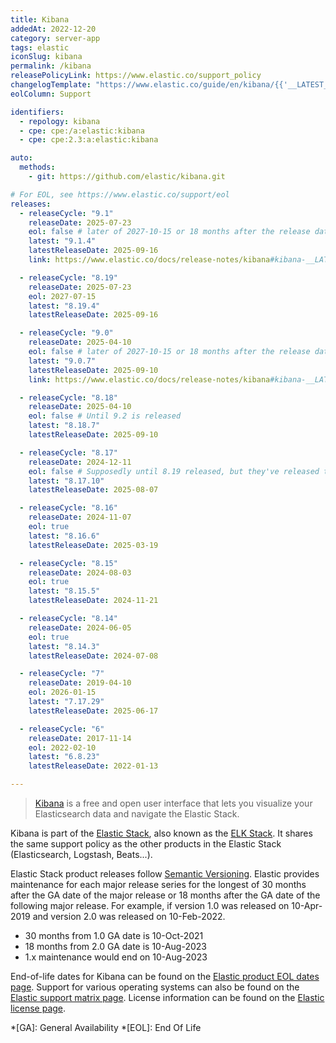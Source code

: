 ```yaml
---
title: Kibana
addedAt: 2022-12-20
category: server-app
tags: elastic
iconSlug: kibana
permalink: /kibana
releasePolicyLink: https://www.elastic.co/support_policy
changelogTemplate: "https://www.elastic.co/guide/en/kibana/{{'__LATEST__'|split:'.'|pop|join:'.'}}/release-notes-__LATEST__.html"
eolColumn: Support

identifiers:
  - repology: kibana
  - cpe: cpe:/a:elastic:kibana
  - cpe: cpe:2.3:a:elastic:kibana

auto:
  methods:
    - git: https://github.com/elastic/kibana.git

# For EOL, see https://www.elastic.co/support/eol
releases:
  - releaseCycle: "9.1"
    releaseDate: 2025-07-23
    eol: false # later of 2027-10-15 or 18 months after the release date of 10.0
    latest: "9.1.4"
    latestReleaseDate: 2025-09-16
    link: https://www.elastic.co/docs/release-notes/kibana#kibana-__LATEST__-release-notes

  - releaseCycle: "8.19"
    releaseDate: 2025-07-23
    eol: 2027-07-15
    latest: "8.19.4"
    latestReleaseDate: 2025-09-16

  - releaseCycle: "9.0"
    releaseDate: 2025-04-10
    eol: false # later of 2027-10-15 or 18 months after the release date of 10.0
    latest: "9.0.7"
    latestReleaseDate: 2025-09-10
    link: https://www.elastic.co/docs/release-notes/kibana#kibana-__LATEST__-release-notes

  - releaseCycle: "8.18"
    releaseDate: 2025-04-10
    eol: false # Until 9.2 is released
    latest: "8.18.7"
    latestReleaseDate: 2025-09-10

  - releaseCycle: "8.17"
    releaseDate: 2024-12-11
    eol: false # Supposedly until 8.19 released, but they've released twice since
    latest: "8.17.10"
    latestReleaseDate: 2025-08-07

  - releaseCycle: "8.16"
    releaseDate: 2024-11-07
    eol: true
    latest: "8.16.6"
    latestReleaseDate: 2025-03-19

  - releaseCycle: "8.15"
    releaseDate: 2024-08-03
    eol: true
    latest: "8.15.5"
    latestReleaseDate: 2024-11-21

  - releaseCycle: "8.14"
    releaseDate: 2024-06-05
    eol: true
    latest: "8.14.3"
    latestReleaseDate: 2024-07-08

  - releaseCycle: "7"
    releaseDate: 2019-04-10
    eol: 2026-01-15
    latest: "7.17.29"
    latestReleaseDate: 2025-06-17

  - releaseCycle: "6"
    releaseDate: 2017-11-14
    eol: 2022-02-10
    latest: "6.8.23"
    latestReleaseDate: 2022-01-13

---
```


> [Kibana](https://www.elastic.co/kibana/) is a free and open user interface that lets you visualize
> your Elasticsearch data and navigate the Elastic Stack.

Kibana is part of the [Elastic Stack](https://www.elastic.co/elastic-stack/), also known as the
[ELK Stack](https://www.elastic.co/what-is/elk-stack). It shares the same support policy as the
other products in the Elastic Stack (Elasticsearch, Logstash, Beats...).

Elastic Stack product releases follow [Semantic Versioning](https://semver.org/).
Elastic provides maintenance for each major release series for the longest of 30 months after the GA date of the major release
or 18 months after the GA date of the following major release.
For example, if version 1.0 was released on 10-Apr-2019 and version 2.0 was released on 10-Feb-2022.

- 30 months from 1.0 GA date is 10-Oct-2021
- 18 months from 2.0 GA date is 10-Aug-2023
- 1.x maintenance would end on 10-Aug-2023

End-of-life dates for Kibana can be found on the [Elastic product EOL dates page](https://www.elastic.co/support/eol).
Support for various operating systems can also be found on the [Elastic support matrix page](https://www.elastic.co/support/matrix).
License information can be found on the [Elastic license page](https://www.elastic.co/pricing/faq/licensing).

*[GA]: General Availability
*[EOL]: End Of Life
